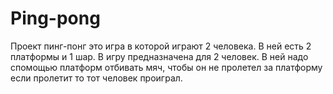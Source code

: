 # Ping-pong
Проект пинг-понг это игра в которой играют 2 человека. В ней есть 2 платформы и 1 шар.
В игру предназначена для 2 человек.
В ней надо спомощью платформ отбивать мяч, чтобы он не пролетел за платформу если пролетит то тот человек проиграл.
